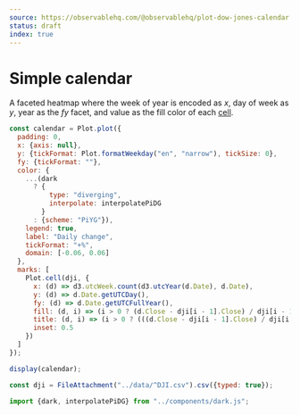 ```yaml
---
source: https://observablehq.com/@observablehq/plot-dow-jones-calendar
status: draft
index: true
---
```


# Simple calendar

A faceted heatmap where the week of year is encoded as _x_, day of week as _y_, year as the _fy_ facet, and value as the fill color of each [cell](https://observablehq.com/plot/features/marks/cell). <!-- See also the [fancy version](./calendar). -->

```js echo
const calendar = Plot.plot({
  padding: 0,
  x: {axis: null},
  y: {tickFormat: Plot.formatWeekday("en", "narrow"), tickSize: 0},
  fy: {tickFormat: ""},
  color: {
    ...(dark
      ? {
          type: "diverging",
          interpolate: interpolatePiDG
        }
      : {scheme: "PiYG"}),
    legend: true,
    label: "Daily change",
    tickFormat: "+%",
    domain: [-0.06, 0.06]
  },
  marks: [
    Plot.cell(dji, {
      x: (d) => d3.utcWeek.count(d3.utcYear(d.Date), d.Date),
      y: (d) => d.Date.getUTCDay(),
      fy: (d) => d.Date.getUTCFullYear(),
      fill: (d, i) => (i > 0 ? (d.Close - dji[i - 1].Close) / dji[i - 1].Close : NaN),
      title: (d, i) => (i > 0 ? (((d.Close - dji[i - 1].Close) / dji[i - 1].Close) * 100).toFixed(1) : NaN),
      inset: 0.5
    })
  ]
});

display(calendar);
```

```js echo
const dji = FileAttachment("../data/^DJI.csv").csv({typed: true});
```

```js echo
import {dark, interpolatePiDG} from "../components/dark.js";
```
